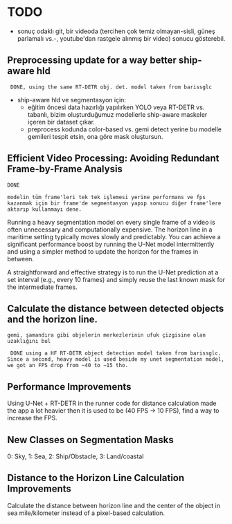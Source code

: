 # TODO

* sonuç odaklı git, bir videoda (tercihen çok temiz olmayan-sisli, güneş parlamalı vs.-, youtube'dan rastgele alınmış bir video) sonucu gösterebil.

## Preprocessing update for a way better ship-aware hld
`` DONE, using the same RT-DETR obj. det. model taken from barissglc``
* ship-aware hld ve segmentasyon için: 
    * eğitim öncesi data hazırlığı yapılırken YOLO veya RT-DETR vs. tabanlı, bizim oluşturduğumuz modellerle ship-aware maskeler içeren bir dataset çıkar. 
    * preprocess kodunda color-based vs. gemi detect yerine bu modelle gemileri tespit etsin, ona göre mask oluştursun.

## Efficient Video Processing: Avoiding Redundant Frame-by-Frame Analysis
`` DONE ``

`` modelin tüm frame'leri tek tek işlemesi yerine performans ve fps kazanmak için bir frame'de segmentasyon yapıp sonucu diğer frame'lere aktarıp kullanmayı dene. ``

Running a heavy segmentation model on every single frame of a video is often unnecessary and computationally expensive. The horizon line in a maritime setting typically moves slowly and predictably. You can achieve a significant performance boost by running the U-Net model intermittently and using a simpler method to update the horizon for the frames in between.

A straightforward and effective strategy is to run the U-Net prediction at a set interval (e.g., every 10 frames) and simply reuse the last known mask for the intermediate frames.

## Calculate the distance between detected objects and the horizon line.
`` gemi, şamandıra gibi objelerin merkezlerinin ufuk çizgisine olan uzaklığını bul `` <br>

`` DONE using a HF RT-DETR object detection model taken from barissglc. Since a second, heavy model is used beside my unet segmentation model, we got an FPS drop from ~40 to ~15 tho.``

## Performance Improvements

Using U-Net + RT-DETR in the runner code for distance calculation made the app a lot heavier then it is used to be (40 FPS -> 10 FPS), find a way to increase the FPS.

## New Classes on Segmentation Masks

0: Sky, 1: Sea, 2: Ship/Obstacle, 3: Land/coastal

## Distance to the Horizon Line Calculation Improvements

Calculate the distance between horizon line and the center of the object in sea mile/kilometer instead of a pixel-based calculation.